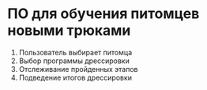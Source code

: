 # ПО для обучения питомцев новыми трюками
1. Пользователь выбирает питомца
2. Выбор программы дрессировки
3. Отслеживание пройденных этапов
4. Подведение итогов дрессировки
